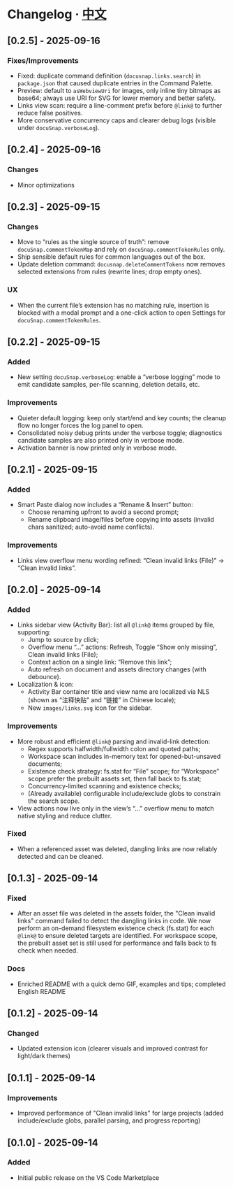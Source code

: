 # Changelog · [中文](CHANGELOG.md)

## [0.2.5] - 2025-09-16
### Fixes/Improvements
- Fixed: duplicate command definition (`docusnap.links.search`) in `package.json` that caused duplicate entries in the Command Palette.
- Preview: default to `asWebviewUri` for images, only inline tiny bitmaps as base64; always use URI for SVG for lower memory and better safety.
- Links view scan: require a line-comment prefix before `@link@` to further reduce false positives.
- More conservative concurrency caps and clearer debug logs (visible under `docuSnap.verboseLog`).


## [0.2.4] - 2025-09-16
### Changes
- Minor optimizations

## [0.2.3] - 2025-09-15
### Changes
- Move to “rules as the single source of truth”: remove `docuSnap.commentTokenMap` and rely on `docuSnap.commentTokenRules` only.
- Ship sensible default rules for common languages out of the box.
- Update deletion command: `docusnap.deleteCommentTokens` now removes selected extensions from rules (rewrite lines; drop empty ones).

### UX
- When the current file’s extension has no matching rule, insertion is blocked with a modal prompt and a one-click action to open Settings for `docuSnap.commentTokenRules`.

## [0.2.2] - 2025-09-15
### Added
- New setting `docuSnap.verboseLog`: enable a “verbose logging” mode to emit candidate samples, per-file scanning, deletion details, etc.

### Improvements
- Quieter default logging: keep only start/end and key counts; the cleanup flow no longer forces the log panel to open.
- Consolidated noisy debug prints under the verbose toggle; diagnostics candidate samples are also printed only in verbose mode.
- Activation banner is now printed only in verbose mode.

## [0.2.1] - 2025-09-15
### Added
- Smart Paste dialog now includes a “Rename & Insert” button:
	- Choose renaming upfront to avoid a second prompt;
	- Rename clipboard image/files before copying into assets (invalid chars sanitized; auto-avoid name conflicts).

### Improvements
- Links view overflow menu wording refined: “Clean invalid links (File)” -> “Clean invalid links”.

## [0.2.0] - 2025-09-14
### Added
- Links sidebar view (Activity Bar): list all `@link@` items grouped by file, supporting:
	- Jump to source by click;
	- Overflow menu “…” actions: Refresh, Toggle “Show only missing”, Clean invalid links (File);
	- Context action on a single link: “Remove this link”;
	- Auto refresh on document and assets directory changes (with debounce).
- Localization & icon:
	- Activity Bar container title and view name are localized via NLS (shown as “注释快贴” and “链接” in Chinese locale);
	- New `images/links.svg` icon for the sidebar.

### Improvements
- More robust and efficient `@link@` parsing and invalid-link detection:
	- Regex supports halfwidth/fullwidth colon and quoted paths;
	- Workspace scan includes in-memory text for opened-but-unsaved documents;
	- Existence check strategy: fs.stat for “File” scope; for “Workspace” scope prefer the prebuilt assets set, then fall back to fs.stat;
	- Concurrency-limited scanning and existence checks;
	- (Already available) configurable include/exclude globs to constrain the search scope.
- View actions now live only in the view’s “…” overflow menu to match native styling and reduce clutter.

### Fixed
- When a referenced asset was deleted, dangling links are now reliably detected and can be cleaned.

## [0.1.3] - 2025-09-14
### Fixed
- After an asset file was deleted in the assets folder, the "Clean invalid links" command failed to detect the dangling links in code. We now perform an on-demand filesystem existence check (fs.stat) for each `@link@` to ensure deleted targets are identified. For workspace scope, the prebuilt asset set is still used for performance and falls back to fs check when needed.
### Docs
- Enriched README with a quick demo GIF, examples and tips; completed English README

## [0.1.2] - 2025-09-14
### Changed
- Updated extension icon (clearer visuals and improved contrast for light/dark themes)

## [0.1.1] - 2025-09-14
### Improvements
- Improved performance of "Clean invalid links" for large projects (added include/exclude globs, parallel parsing, and progress reporting)

## [0.1.0] - 2025-09-14
### Added
- Initial public release on the VS Code Marketplace
